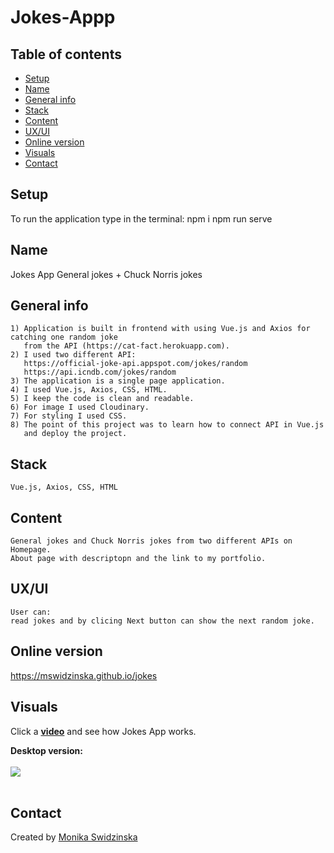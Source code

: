 # Jokes-Appp
## Table of contents
* [Setup](#setup)
* [Name](#name)
* [General info](#general-info)
* [Stack](#stack)
* [Content](#content)
* [UX/UI](#uxui)
* [Online version](#online-version)
* [Visuals](#visuals)
* [Contact](#contact)

## Setup
To run the application type in the terminal:
npm i
npm run serve

## Name
Jokes App
General jokes + Chuck Norris jokes

## General info
    1) Application is built in frontend with using Vue.js and Axios for catching one random joke
       from the API (https://cat-fact.herokuapp.com).
    2) I used two different API:
       https://official-joke-api.appspot.com/jokes/random
       https://api.icndb.com/jokes/random
    3) The application is a single page application.
    4) I used Vue.js, Axios, CSS, HTML.
    5) I keep the code is clean and readable.
    6) For image I used Cloudinary.
    7) For styling I used CSS.
    8) The point of this project was to learn how to connect API in Vue.js 
       and deploy the project.
   
## Stack
    Vue.js, Axios, CSS, HTML

## Content    
    General jokes and Chuck Norris jokes from two different APIs on Homepage.
    About page with descriptopn and the link to my portfolio.
## UX/UI
    User can:
    read jokes and by clicing Next button can show the next random joke.

## Online version 
<a href="https://mswidzinska.github.io/jokes">https://mswidzinska.github.io/jokes</a>

## Visuals
Click a <a href="https://youtu.be/QlM3mzdR6RA"><b>video</b></a> and see how Jokes App works.

<b>Desktop version:</b>
<br><br>
<img src="https://res.cloudinary.com/mokaweb/image/upload/v1606416514/Jokes_API/joke-app.png" />
<br><br>

## Contact
Created by <a href="https://monikaswidzinska.netlify.app">Monika Swidzinska</a>